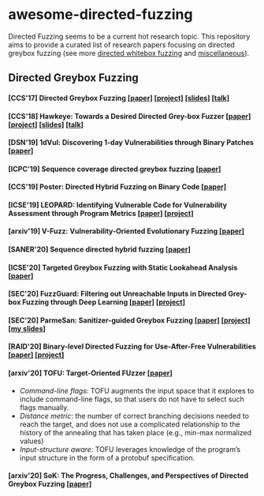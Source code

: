 # awesome-directed-fuzzing

Directed Fuzzing seems to be a current hot research topic. This repository aims to provide a curated list of research papers focusing on directed greybox fuzzing (see more [directed whitebox fuzzing](./whitebox.md) and [miscellaneous](./misc.md)).

## Directed Greybox Fuzzing
#### [CCS'17] Directed Greybox Fuzzing [[paper]](https://mboehme.github.io/paper/CCS17.pdf) [[project]](https://github.com/aflgo) [[slides]](https://www.slideshare.net/mboehme/aflgo-directed-greybox-fuzzing) [[talk]](https://www.youtube.com/watch?v=jiECNix0HuQ)

#### [CCS'18] Hawkeye: Towards a Desired Directed Grey-box Fuzzer [[paper]](https://hongxuchen.github.io/pdf/hawkeye.pdf) [[project]](https://sites.google.com/view/fot-the-fuzzer/DGF?authuser=0) [[slides]](https://hongxuchen.github.io/pdf/hawkeye-slides.pdf) [[talk]](https://www.youtube.com/watch?v=BSPj7GAQt5U&list=PLn0nrSd4xjjbyUeai0oevMrT8_IwnBo4R&index=7)

#### [DSN'19] 1dVul: Discovering 1-day Vulnerabilities through Binary Patches [[paper]](https://ieeexplore.ieee.org/stamp/stamp.jsp?arnumber=8809537)

#### [ICPC'19] Sequence coverage directed greybox fuzzing [[paper]](https://dl.acm.org/doi/10.1109/ICPC.2019.00044)

#### [CCS'19] Poster: Directed Hybrid Fuzzing on Binary Code [[paper]](https://dl.acm.org/doi/abs/10.1145/3319535.3363275)

#### [ICSE'19] LEOPARD: Identifying Vulnerable Code for Vulnerability Assessment through Program Metrics [[paper]](https://arxiv.org/pdf/1901.11479.pdf) [[project]](https://sites.google.com/site/leopardsite2017/)

#### [arxiv'19] V-Fuzz: Vulnerability-Oriented Evolutionary Fuzzing [[paper]](https://arxiv.org/pdf/1901.01142.pdf)

#### [SANER'20] Sequence directed hybrid fuzzing [[paper]](./sequence_hybrid.pdf)

#### [ICSE'20] Targeted Greybox Fuzzing with Static Lookahead Analysis [[paper]](https://mariachris.github.io/Pubs/ICSE-2020.pdf)

#### [SEC'20] FuzzGuard: Filtering out Unreachable Inputs in Directed Grey-box Fuzzing through Deep Learning [[paper]](http://kaichen.org/paper/conference/sec20summer-final343.pdf) [[project]](https://github.com/zongpy/FuzzGuard)

#### [SEC'20] ParmeSan: Sanitizer-guided Greybox Fuzzing [[paper]](https://download.vusec.net/papers/parmesan_sec20.pdf) [[project]](https://github.com/vusec/parmesan) [[my slides]](./ParmeSan.pdf)

#### [RAID'20] Binary-level Directed Fuzzing for Use-After-Free Vulnerabilities [[paper]](https://arxiv.org/pdf/2002.10751.pdf) [[project]](https://github.com/strongcourage/uafuzz)

#### [arxiv'20] TOFU: Target-Oriented FUzzer [[paper]](https://arxiv.org/pdf/2004.14375.pdf)
- *Command-line flags*: TOFU augments the input space that it explores to include command-line flags, so that users do not have to select such flags manually.
- *Distance metric*: the number of correct branching decisions needed to reach the target, and does not use a complicated relationship to the history of the annealing that has taken place (e.g., min-max normalized values)
- *Input-structure aware*: TOFU leverages knowledge of the program’s input structure in the form of a protobuf
specification.

#### [arxiv'20] SoK: The Progress, Challenges, and Perspectives of Directed Greybox Fuzzing [[paper]](https://arxiv.org/pdf/2005.11907.pdf)
